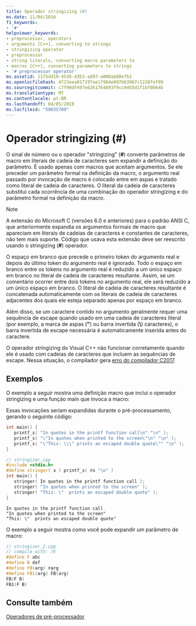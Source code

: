 ```yaml
---
title: Operador stringizing (#)
ms.date: 11/04/2016
f1_keywords:
- '#'
helpviewer_keywords:
- preprocessor, operators
- arguments [C++], converting to strings
- stringizing operator
- preprocessor
- string literals, converting macro parameters to
- macros [C++], converting parameters to strings
- '# preprocessor operator'
ms.assetid: 1175dd19-4538-43b3-ad97-a008ab80e7b1
ms.openlocfilehash: 4f23eea017197ae1f984e097bb3967c1228fef09
ms.sourcegitcommit: c7f90df497e6261764893f9cc04b5d1f1bf0b64b
ms.translationtype: MT
ms.contentlocale: pt-BR
ms.lasthandoff: 04/05/2019
ms.locfileid: "59035709"
---
```

# <a name="stringizing-operator-"></a>Operador stringizing (#)

O sinal de número ou o operador "stringizing" (**#**) converte parâmetros de macro em literais de cadeia de caracteres sem expandir a definição do parâmetro. É usado apenas com macros que aceitam argumentos. Se ele preceder um parâmetro formal na definição da macro, o argumento real passado por invocação de macro é colocado entre em aspas e tratado como literal de cadeia de caracteres. O literal da cadeia de caracteres substitui cada ocorrência de uma combinação do operador stringizing e do parâmetro formal na definição da macro.

> [!NOTE]
> A extensão do Microsoft C (versões 6.0 e anteriores) para o padrão ANSI C, que anteriormente expandia os argumentos formais de macro que apareciam em literais de cadeias de caracteres e constantes de caracteres, não tem mais suporte. Código que usava esta extensão deve ser reescrito usando o stringizing (**#**) operador.

O espaço em branco que precede o primeiro token do argumento real e depois do último token do argumento real é ignorado. Todo o espaço em branco entre os tokens no argumento real é reduzido a um único espaço em branco no literal de cadeia de caracteres resultante. Assim, se um comentário ocorrer entre dois tokens no argumento real, ele será reduzido a um único espaço em branco. O literal de cadeia de caracteres resultante é concatenada automaticamente com os literais de cadeia de caracteres adjacentes dos quais ele esteja separado apenas por espaço em branco.

Além disso, se um caractere contido no argumento geralmente requer uma sequência de escape quando usado em uma cadeia de caracteres literal (por exemplo, a marca de aspas (**"**) ou barra invertida (**\\**) caracteres), o barra invertida de escape necessária é automaticamente inserida antes do caractere.

O operador stringizing do Visual C++ não funcionar corretamente quando ele é usado com cadeias de caracteres que incluem as sequências de escape. Nessa situação, o compilador gera [erro do compilador C2017](../error-messages/compiler-errors-1/compiler-error-c2017.md).

## <a name="examples"></a>Exemplos

O exemplo a seguir mostra uma definição macro que inclui o operador stringizing e uma função main que invoca a macro:

Essas invocações seriam expandidas durante o pré-processamento, gerando o seguinte código:

```cpp
int main() {
   printf_s( "In quotes in the printf function call\n" "\n" );
   printf_s( "\"In quotes when printed to the screen\"\n" "\n" );
   printf_s( "\"This: \\\" prints an escaped double quote\"" "\n" );
}
```

```cpp
// stringizer.cpp
#include <stdio.h>
#define stringer( x ) printf_s( #x "\n" )
int main() {
   stringer( In quotes in the printf function call );
   stringer( "In quotes when printed to the screen" );
   stringer( "This: \"  prints an escaped double quote" );
}
```

```Output
In quotes in the printf function call
"In quotes when printed to the screen"
"This: \"  prints an escaped double quote"
```

O exemplo a seguir mostra como você pode expandir um parâmetro de macro:

```cpp
// stringizer_2.cpp
// compile with: /E
#define F abc
#define B def
#define FB(arg) #arg
#define FB1(arg) FB(arg)
FB(F B)
FB1(F B)
```

## <a name="see-also"></a>Consulte também

[Operadores de pré-processador](../preprocessor/preprocessor-operators.md)